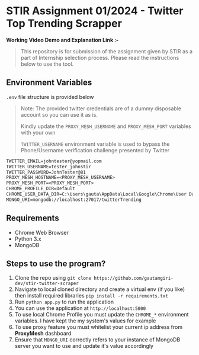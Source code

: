 # STIR Assignment 01/2024 - Twitter Top Trending Scrapper

**Working Video Demo and Explanation Link :-**

> This repository is for submission of the assignment given by STIR as a part of Internship selection process.
> Please read the instructions below to use the tool.

## Environment Variables

`.env` file structure is provided below


> Note: The provided twitter credentials are of a dummy disposable account so you can use it as is.
> 
> Kindly update the `PROXY_MESH_USERNAME` and `PROXY_MESH_PORT` variables with your own
> 
> `TWITTER_USERNAME` environment variable is used to bypass the Phone/Username verification challenge presented by Twitter

```txt
TWITTER_EMAIL=johntester@yopmail.com
TWITTER_USERNAME=tester_johnstir
TWITTER_PASSWORD=JohnTester@81
PROXY_MESH_HOSTNAME=<PROXY_MESH_USERNAME>
PROXY_MESH_PORT=<PROXY_MESH_PORT>
CHROME_PROFILE_DIR=Default
CHROME_USER_DATA_DIR=C:\Users\gauta\AppData\Local\Google\Chrome\User Data
MONGO_URI=mongodb://localhost:27017/twitterTrending
```

## **Requirements**

* Chrome Web Browser
* Python 3.x
* MongoDB

## Steps to use the program?

1. Clone the repo using `git clone https://github.com/gautamgiri-dev/stir-twitter-scraper`
2. Navigate to local cloned directory and create a virtual env (if you like) then install required libraries `pip install -r requirements.txt`
3. Run `python app.py` to run the application
4. You can use the application at `http://localhost:5000`
5. To use local Chrome Profile you must update the `CHROME_*` environment variables. I have kept the my system's values for example
6. To use proxy feature you must whitelist your current ip address from **ProxyMesh** dashboard
7. Ensure that `MONGO_URI` correctly refers to your instance of MongoDB server you want to use and update it's value accordingly